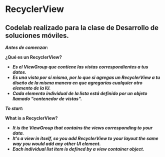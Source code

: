 # RecyclerView

## Codelab realizado para la clase de Desarrollo de soluciones móviles.

**_Antes de comenzar:_**

**¿Qué es un RecyclerView?**

- **_Es el ViewGroup que contiene las vistas correspondientes a tus datos._**
- **_Es una vista por sí misma, por lo que si agregas un RecyclerView a tu diseño de la misma manera en que agregarías cualquier otro elemento de la IU._**
- **_Cada elemento individual de la lista está definido por un objeto llamado "contenedor de vistas"._**

**_To start:_**

**What is a RecyclerView?**

- **_It is the ViewGroup that contains the views corresponding to your data._**
- **_It's a view in itself, so you add RecyclerView to your layout the same way you would add any other UI element._**
- **_Each individual list item is defined by a view container object._**

